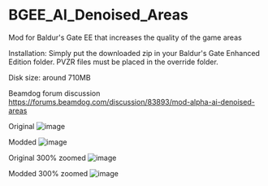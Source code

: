 # BGEE_AI_Denoised_Areas
Mod for Baldur's Gate EE that increases the quality of the game areas

Installation:
Simply put the downloaded zip in your Baldur's Gate Enhanced Edition folder. PVZR files must be placed in the override folder.

Disk size: around 710MB

Beamdog forum discussion https://forums.beamdog.com/discussion/83893/mod-alpha-ai-denoised-areas

Original
![image](https://user-images.githubusercontent.com/39462014/163443224-ede8dfbc-e045-4c6c-a414-01a7c8de760b.png)

Modded
![image](https://user-images.githubusercontent.com/39462014/163443260-9f1449bc-f8b6-497b-8c53-0b80f604011b.png)

Original 300% zoomed
![image](https://user-images.githubusercontent.com/39462014/163443623-d51921ca-a0b8-46a2-bb4f-0d93dadc2a7a.png)

Modded 300% zoomed
![image](https://user-images.githubusercontent.com/39462014/163443667-52793392-0992-45c7-a930-0aacf73e4ba8.png)

